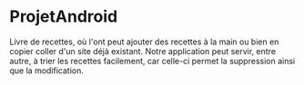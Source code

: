 # ProjetAndroid

Livre de recettes, où l'ont peut ajouter des recettes à la main ou bien en copier coller d'un site déjà existant.
Notre application peut servir, entre autre, à trier les recettes facilement, car celle-ci permet la suppression ainsi que la modification.